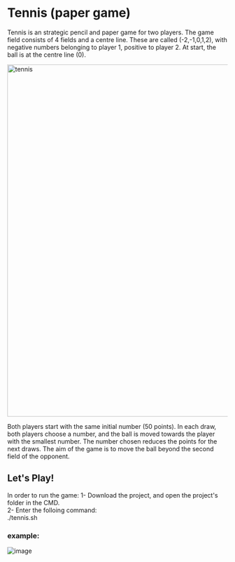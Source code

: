 # Tennis (paper game)

Tennis is an strategic pencil and paper game for two players. The game field consists of 4 fields and a centre line. These are called (-2,-1,0,1,2), with negative numbers belonging to player 1, positive to player 2. At start, the ball is at the centre line (0).

<img width="804" alt="tennis" src="https://user-images.githubusercontent.com/92527489/192114640-70fd1c7c-2991-4e63-8309-26e45f73c2f5.png">

Both players start with the same initial number (50 points). In each draw, both players choose a number, and the ball is moved towards the player with the smallest number. The number chosen reduces the points for the next draws. The aim of the game is to move the ball beyond the second field of the opponent.


## Let's Play!
In order to run the game:
1- Download the project, and open the project's folder in the CMD.\
2- Enter the folloing command:\
./tennis.sh

### example:
![image](https://user-images.githubusercontent.com/92527489/192114654-5e7faf89-a56b-452d-8545-44ce97d1e24d.png)

